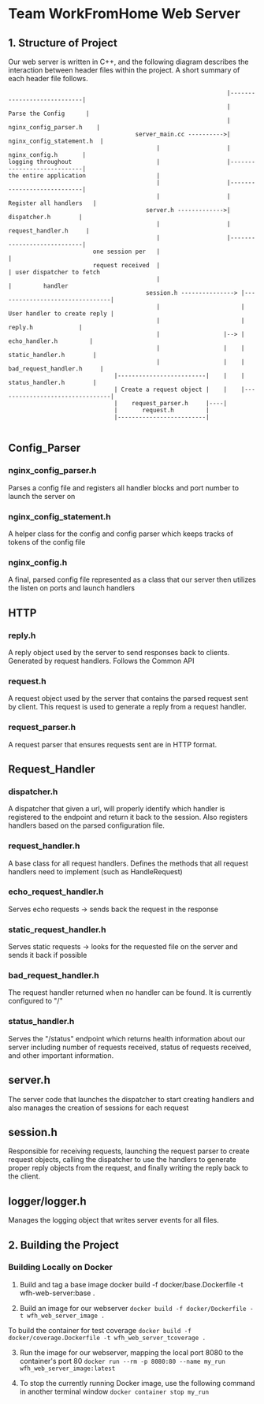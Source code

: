# Team WorkFromHome Web Server

## 1. Structure of Project

Our web server is written in C++, and the following diagram describes the interaction between header files within the project. A short summary of each header file follows.

```
                                                              |----------------------------|
                                                              |      Parse the Config      |
                                                              |   nginx_config_parser.h    |
                                    server_main.cc ---------->|  nginx_config_statement.h  |
                                          |                   |       nginx_config.h       |
logging throughout                        |                   |----------------------------|
the entire application                    |
                                          |                   |----------------------------|
                                          |                   |    Register all handlers   |
                                       server.h ------------->|        dispatcher.h        |
                                          |                   |      request_handler.h     |
                                          |                   |----------------------------|
                        one session per   |                                      |
                        request received  |                                      | user dispatcher to fetch
                                          |                                      |         handler
                                       session.h ---------------> |--------------------------------|
                                          |                       |   User handler to create reply |
                                          |                       |            reply.h             |
                                          |                  |--> |         echo_handler.h         |
                                          |                  |    |        static_handler.h        |
                                          |                  |    |      bad_request_handler.h     |
                              |-------------------------|    |    |        status_handler.h        |
                              | Create a request object |    |    |--------------------------------|
                              |    request_parser.h     |----|
                              |       request.h         |
                              |-------------------------|
                                       
```

## Config_Parser

### nginx_config_parser.h 
Parses a config file and registers all handler blocks and port number to launch the server on

### nginx_config_statement.h
A helper class for the config and config parser which keeps tracks of tokens of the config file

### nginx_config.h
A final, parsed config file represented as a class that our server then utilizes the listen on ports and launch handlers

## HTTP

### reply.h
A reply object used by the server to send responses back to clients. Generated by request handlers. Follows the Common API

### request.h
A request object used by the server that contains the parsed request sent by client. This request is used to generate a reply from a request handler.

### request_parser.h
A request parser that ensures requests sent are in HTTP format. 

## Request_Handler

### dispatcher.h
A dispatcher that given a url, will properly identify which handler is registered to the endpoint and return it back to the session. Also registers handlers based on the parsed configuration file.

### request_handler.h
A base class for all request handlers. Defines the methods that all request handlers need to implement (such as HandleRequest)

### echo_request_handler.h
Serves echo requests -> sends back the request in the response

### static_request_handler.h
Serves static requests -> looks for the requested file on the server and sends it back if possible

### bad_request_handler.h
The request handler returned when no handler can be found. It is currently configured to "/"

### status_handler.h
Serves the "/status" endpoint which returns health information about our server including number of requests received, status of requests received, and other important information.

## server.h
The server code that launches the dispatcher to start creating handlers and also manages the creation of sessions for each request

## session.h
Responsible for receiving requests, launching the request parser to create request objects, calling the dispatcher to use the handlers to generate proper reply objects from the request, and finally writing the reply back to the client.

## logger/logger.h
Manages the logging object that writes server events for all files. 


## 2. Building the Project

### Building Locally on Docker

1. Build and tag a base image
docker build -f docker/base.Dockerfile -t wfh-web-server:base .

2. Build an image for our webserver
``` docker build -f docker/Dockerfile -t wfh_web_server_image . ```

To build the container for test coverage
``` docker build -f docker/coverage.Dockerfile -t wfh_web_server_tcoverage . ```

3. Run the image for our webserver, mapping the local port 8080 to the container's port 80
``` docker run --rm -p 8080:80 --name my_run wfh_web_server_image:latest ```

4. To stop the currently running Docker image, use the following command in another terminal window
``` docker container stop my_run ```